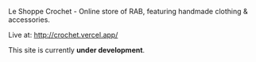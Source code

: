 Le Shoppe Crochet - Online store of RAB, featuring handmade clothing & accessories. 

Live at:  http://crochet.vercel.app/

This site is currently <b>under development</b>.

